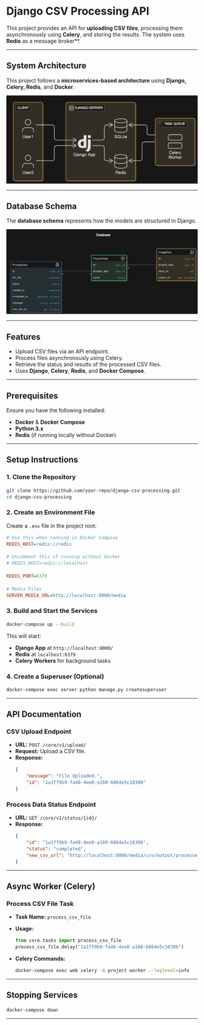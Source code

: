 # Django CSV Processing API

This project provides an API for **uploading CSV files**, processing them asynchronously using **Celery**, and storing the results. The system uses **Redis** as a message broker**.

---

## **System Architecture**
This project follows a **microservices-based architecture** using **Django, Celery, Redis**, and **Docker**.

![System Architecture](Sys_Arch.png)

---

## **Database Schema**
The **database schema** represents how the models are structured in Django.

![Database Schema](DB_Dia.png)

---

## **Features**
- Upload CSV files via an API endpoint.
- Process files asynchronously using Celery.
- Retrieve the status and results of the processed CSV files.
- Uses **Django**, **Celery**, **Redis**, and **Docker Compose**.

---

## **Prerequisites**
Ensure you have the following installed:
- **Docker** & **Docker Compose**
- **Python 3.x**
- **Redis** (if running locally without Docker)

---

## **Setup Instructions**

### **1. Clone the Repository**
```bash
git clone https://github.com/your-repo/django-csv-processing.git
cd django-csv-processing
```

### **2. Create an Environment File**
Create a `.env` file in the project root:

```ini
# Use this when running in Docker Compose
REDIS_HOST=redis://redis  

# Uncomment this if running without Docker
# REDIS_HOST=redis://localhost  

REDIS_PORT=6379

# Media Files
SERVER_MEDIA_URL=http://localhost:8000/media
```

### **3. Build and Start the Services**
```bash
docker-compose up --build
```

This will start:
- **Django App** at `http://localhost:8000/`
- **Redis** at `localhost:6379`
- **Celery Workers** for background tasks


### **4. Create a Superuser (Optional)**
```bash
docker-compose exec server python manage.py createsuperuser
```

---

## **API Documentation**

### **CSV Upload Endpoint**
- **URL:** `POST /core/v1/upload/`
- **Request:** Upload a CSV file.
- **Response:**
  ```json
  {
      "message": "File Uploaded.",
      "id": "1a1ff9b9-fa48-4ee0-a160-6864e5c10306"
  }
  ```

### **Process Data Status Endpoint**
- **URL:** `GET /core/v1/status/{id}/`
- **Response:**
  ```json
  {
      "id": "1a1ff9b9-fa48-4ee0-a160-6864e5c10306",
      "status": "completed",
      "new_csv_url": "http://localhost:8000/media/csv/output/processed.csv"
  }
  ```

---

## **Async Worker (Celery)**
### **Process CSV File Task**
- **Task Name:** `process_csv_file`
- **Usage:**
  ```python
  from core.tasks import process_csv_file
  process_csv_file.delay("1a1ff9b9-fa48-4ee0-a160-6864e5c10306")
  ```

- **Celery Commands:**
  ```bash
  docker-compose exec web celery -A project worker --loglevel=info
  ```


---

## **Stopping Services**
```bash
docker-compose down
```

---